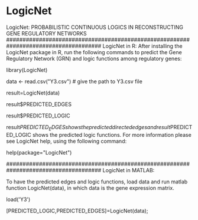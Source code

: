 # LogicNet
LogicNet: PROBABILISTIC CONTINUOUS LOGICS IN RECONSTRUCTING GENE REGULATORY NETWORKS
#####################################################################################
LogicNet in R:
After installing the LogicNet package in R, run the following commands to predict the Gene Regulatory Network (GRN) and logic functions among regulatory genes:

library(LogicNet)

data <- read.csv("Y3.csv") #  give the path to Y3.csv file

result=LogicNet(data)

result$PREDICTED_EDGES

result$PREDICTED_LOGIC


result$PREDICTED_EDGES shows the predicted directed edges and result$PREDICTED_LOGIC shows the predicted logic functions. For more information please see LogicNet help, using the following command:

help(package="LogicNet")



#####################################################################################
LogicNet in MATLAB:

To have the predicted edges and logic functions, load data and run matlab function LogicNet(data), in which data is the gene expression matrix.

load('Y3')

[PREDICTED_LOGIC,PREDICTED_EDGES]=LogicNet(data);
